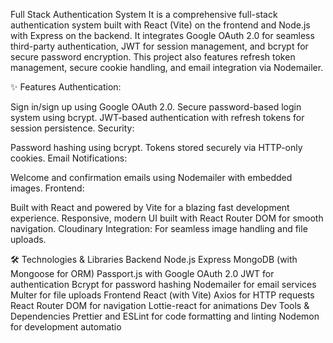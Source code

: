 Full Stack Authentication System
It is a comprehensive full-stack authentication system built with React (Vite) on the frontend and Node.js with Express on the backend. It integrates Google OAuth 2.0 for seamless third-party authentication, JWT for session management, and bcrypt for secure password encryption. This project also features refresh token management, secure cookie handling, and email integration via Nodemailer.

✨ Features
Authentication:

Sign in/sign up using Google OAuth 2.0.
Secure password-based login system using bcrypt.
JWT-based authentication with refresh tokens for session persistence.
Security:

Password hashing using bcrypt.
Tokens stored securely via HTTP-only cookies.
Email Notifications:

Welcome and confirmation emails using Nodemailer with embedded images.
Frontend:

Built with React and powered by Vite for a blazing fast development experience.
Responsive, modern UI built with React Router DOM for smooth navigation.
Cloudinary Integration: For seamless image handling and file uploads.

🛠️ Technologies & Libraries
Backend
Node.js
Express
MongoDB (with Mongoose for ORM)
Passport.js with Google OAuth 2.0
JWT for authentication
Bcrypt for password hashing
Nodemailer for email services
Multer for file uploads
Frontend
React (with Vite)
Axios for HTTP requests
React Router DOM for navigation
Lottie-react for animations
Dev Tools & Dependencies
Prettier and ESLint for code formatting and linting
Nodemon for development automatio
